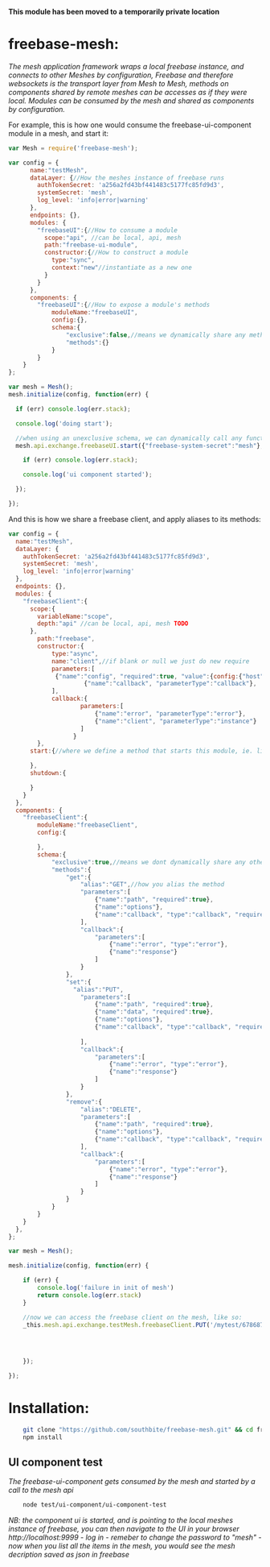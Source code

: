 
__This module has been moved to a temporarily private location__

freebase-mesh:
==========
*The mesh application framework wraps a local freebase instance, and connects to other Meshes by configuration, Freebase and therefore websockets is the transport layer from Mesh to Mesh, methods on components shared by remote meshes can be accesses as if they were local. Modules can be consumed by the mesh and shared as components by configuration.*

For example, this is how one would consume the freebase-ui-component module in a mesh, and start it:

```js
var Mesh = require('freebase-mesh');

var config = {
      name:"testMesh",
      dataLayer: {//How the meshes instance of freebase runs
        authTokenSecret: 'a256a2fd43bf441483c5177fc85fd9d3',
        systemSecret: 'mesh',
        log_level: 'info|error|warning'
      },
      endpoints: {},
      modules: {
      	"freebaseUI":{//How to consume a module
          scope:"api", //can be local, api, mesh
      	  path:"freebase-ui-module",
      	  constructor:{//How to construct a module
            type:"sync",
            context:"new"//instantiate as a new one
          }
      	}
      },
      components: {
      	"freebaseUI":{//How to expose a module's methods
      		moduleName:"freebaseUI",
      		config:{},
      		schema:{
      			"exclusive":false,//means we dynamically share any method that doesnt start with _
      			"methods":{}
      		}
      	}
    }
};

var mesh = Mesh();
mesh.initialize(config, function(err) {

  if (err) console.log(err.stack);

  console.log('doing start');

  //when using an unexclusive schema, we can dynamically call any functions the component instance shares.
  mesh.api.exchange.freebaseUI.start({"freebase-system-secret":"mesh"}, function(err){

  	if (err) console.log(err.stack);

  	console.log('ui component started');

  });

});
```

And this is how we share a freebase client, and apply aliases to its methods:
```js
var config = {
  name:"testMesh",
  dataLayer: {
    authTokenSecret: 'a256a2fd43bf441483c5177fc85fd9d3',
    systemSecret: 'mesh',
    log_level: 'info|error|warning'
  },
  endpoints: {},
  modules: {
  	"freebaseClient":{
      scope:{
        variableName:"scope",
        depth:"api" //can be local, api, mesh TODO
      },
  		path:"freebase",
  		constructor:{
  			type:"async",
  			name:"client",//if blank or null we just do new require
  			parameters:[
  			 {"name":"config", "required":true, "value":{config:{"host":"127.0.0.1", "port":8000, "secret":"mesh"}}},
					 {"name":"callback", "parameterType":"callback"},    
  			],
  			callback:{
					parameters:[
						{"name":"error", "parameterType":"error"},
	  					{"name":"client", "parameterType":"instance"}
					]
				  }
  		},
      start:{//where we define a method that starts this module, ie. like for the emitter TODO

      },
      shutdown:{

      }
  	}
  },
  components: {
  	"freebaseClient":{
  		moduleName:"freebaseClient",
  		config:{

  		},
  		schema:{
  			"exclusive":true,//means we dont dynamically share any other methods on the mesh
  			"methods":{
  				"get":{
      				"alias":"GET",//how you alias the method
      				"parameters":[
      					{"name":"path", "required":true},
      					{"name":"options"},
      					{"name":"callback", "type":"callback", "required":true}
      				],
      				"callback":{
      					"parameters":[
	  						{"name":"error", "type":"error"},
	  						{"name":"response"}
	  					]
      				}
      			},
      			"set":{
      			  "alias":"PUT",
  				    "parameters":[
  				   		{"name":"path", "required":true},
  				   		{"name":"data", "required":true},
  				   		{"name":"options"},
              			{"name":"callback", "type":"callback", "required":true}
  				   		
  				   	],
      				"callback":{
      					"parameters":[
	  						{"name":"error", "type":"error"},
	  						{"name":"response"}
	  					]
      				}
      			},
      			"remove":{
      				"alias":"DELETE",
  				    "parameters":[
  				    	{"name":"path", "required":true},
  				    	{"name":"options"},
  				    	{"name":"callback", "type":"callback", "required":true}
  				    ],
      				"callback":{
      					"parameters":[
	  						{"name":"error", "type":"error"},
	  						{"name":"response"}
	  					]
      				}
      			}
      		}
  		}
  	}
  },
};

var mesh = Mesh();

mesh.initialize(config, function(err) {

    if (err) {
        console.log('failure in init of mesh')
        return console.log(err.stack)
    }

    //now we can access the freebase client on the mesh, like so:
    _this.mesh.api.exchange.testMesh.freebaseClient.PUT('/mytest/678687', {"test":"test1"}, {}, function(e, response){

         

         
    });

});
```

Installation:
==========
```bash
	git clone "https://github.com/southbite/freebase-mesh.git" && cd freebase-mesh
	npm install
```
UI component test
---------------
*The freebase-ui-component gets consumed by the mesh and started by a call to the mesh api*
```bash
	node test/ui-component/ui-component-test
```
*NB: the component ui is started, and is pointing to the local meshes instance of freebase, you can then navigate to the UI in your browser http://localhost:9999 - log in - remeber to change the password to "mesh" - now when you list all the items in the mesh, you would see the mesh decription saved as json in freebase*



